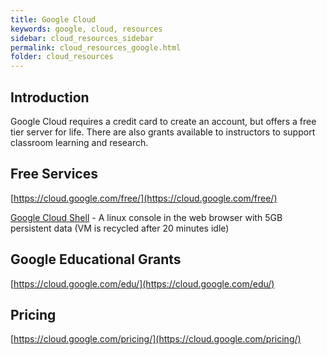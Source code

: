 ```yaml
---
title: Google Cloud
keywords: google, cloud, resources
sidebar: cloud_resources_sidebar
permalink: cloud_resources_google.html
folder: cloud_resources
---
```


## Introduction

Google Cloud requires a credit card to create an account, but offers a free tier server for life. There are also grants available to instructors to support classroom learning and research.

## Free Services

[https://cloud.google.com/free/](https://cloud.google.com/free/)

[Google Cloud Shell](https://cloud.google.com/shell/) - A linux console in the web browser with 5GB persistent data (VM is recycled after 20 minutes idle)

## Google Educational Grants

[https://cloud.google.com/edu/](https://cloud.google.com/edu/)

## Pricing

[https://cloud.google.com/pricing/](https://cloud.google.com/pricing/)
